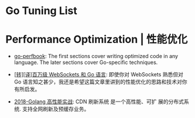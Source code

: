 

# Go Tuning List

# Performance Optimization | 性能优化

- [go-perfbook](https://github.com/dgryski/go-perfbook): The first sections cover writing optimized code in any language. The later sections cover Go-specific techniques.

- [[转][译]百万级 WebSockets 和 Go 语言](http://colobu.com/2017/12/13/A-Million-WebSockets-and-Go/): 即使你对 WebSockets 熟悉但对 Go 语言知之甚少，我还是希望这篇文章里讲到的性能优化的思路和技术对你有所启发。

- [2018-Golang 高性能实战](https://www.slideshare.net/rfyiamcool/golang-93339108): CDN 刷新系统 是一个高性能、可扩 展的分布式系统. 支持全网刷新及预缓存业务。
